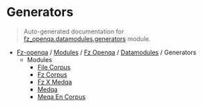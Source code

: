 # Generators

> Auto-generated documentation for [fz_openqa.datamodules.generators](blob/master/fz_openqa/datamodules/generators/__init__.py) module.

- [Fz-openqa](../../../README.md#fz-openqa-index) / [Modules](../../../MODULES.md#fz-openqa-modules) / [Fz Openqa](../../index.md#fz-openqa) / [Datamodules](../index.md#datamodules) / Generators
    - Modules
        - [File Corpus](file_corpus.md#file-corpus)
        - [Fz Corpus](fz_corpus.md#fz-corpus)
        - [Fz X Medqa](fz_x_medqa.md#fz-x-medqa)
        - [Medqa](medqa.md#medqa)
        - [Meqa En Corpus](meqa_en_corpus.md#meqa-en-corpus)
